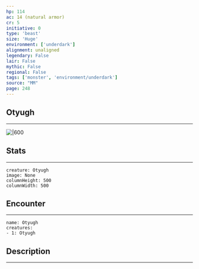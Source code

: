 ```yaml
---
hp: 114
ac: 14 (natural armor)
cr: 5
initiative: 0
type: 'beast'    
size: 'Huge'
environment: ['underdark']
alignment: unaligned
legendary: False
lair: False
mythic: False
regional: False
tags: ['monster', 'environment/underdark']
source: "MM"
page: 248
---
```


## Otyugh
---

![|600](D:/Program%20Files/5e.tools/img/bestiary/MM/Otyugh.jpg)

## Stats
---

```statblock
creature: Otyugh
image: None
columnHeight: 500
columnWidth: 500
```

## Encounter
---

```encounter-table
name: Otyugh
creatures:
- 1: Otyugh
```

## Description
---




